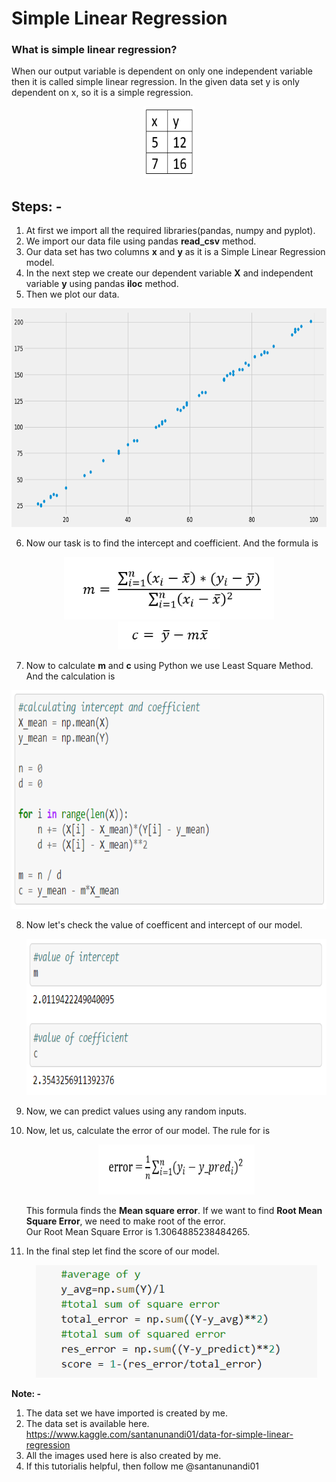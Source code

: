 # Simple Linear Regression
### What is simple linear regression?
When our output variable is dependent on only one independent variable then it is called simple linear regression. In the given data set y is only dependent on x, so it is a simple regression.
<p align="center">
<img src="https://github.com/santanunandi01/LinearRegression/blob/master/Images/xy1.PNG" width=82 height=115>
</p>

## Steps: -
1. At first we import all the required libraries(pandas, numpy and pyplot).
2. We import our data file using pandas **read_csv** method.
3. Our data set has two columns **x** and **y** as it is a Simple Linear Regression model.
4. In the next step we create our dependent variable **X** and independent variable **y** using pandas **iloc** method.
5. Then we plot our data.
<p align="center">
<img src="https://github.com/santanunandi01/LinearRegression/blob/master/Images/xvsy.png" height=350 width=700><br>
</p>

    
6.  Now our task is to find the intercept and coefficient. And the formula is
  <p align="center">
  <img src="/Images/m.PNG" height=100 wodth=300>
  <br>
  <img src="/Images/c.PNG" height=45 wodth=190>
  </p>


7. Now to calculate **m** and **c** using Python we use Least Square Method. And the calculation is
  <p align="center">
  <img src="https://github.com/santanunandi01/LinearRegression/blob/master/Images/logic.PNG" height=350 width=600>
  </p>

8. Now let's check the value of coefficent and intercept of our model.
   <p align="center">
     <img src="https://github.com/santanunandi01/LinearRegression/blob/master/Images/mandc.PNG" height=250 width=600>
   </p>
   
9. Now,  we can predict values using any random inputs.
10. Now, let us, calculate the error of our model. The rule for is
    <p align="center">
     <img src="https://github.com/santanunandi01/LinearRegression/blob/master/Images/error.PNG" height=80 width=250>
    </p>
    
    This formula finds the **Mean square error**. If we want to find **Root Mean Square Error**, we need to make root of the error.\
    Our Root Mean Square Error is 1.3064885238484265.
11. In the final step let find the score of our model.
    <p align="center">
     <img src="https://github.com/santanunandi01/LinearRegression/blob/master/Images/score.PNG" height=180 width=450>
    </p>

**Note: -**
1. The data set we have imported is created by me.
2. The data set is available here.\
   https://www.kaggle.com/santanunandi01/data-for-simple-linear-regression
3. All the images used here is also created by me.
4. If this tutorialis helpful, then follow me @santanunandi01

